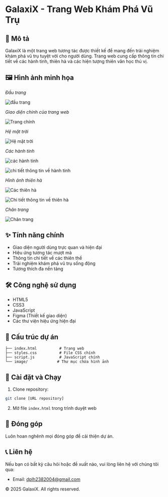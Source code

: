 # GalaxiX - Trang Web Khám Phá Vũ Trụ

## 📝 Mô tả
GalaxiX là một trang web tương tác được thiết kế để mang đến trải nghiệm khám phá vũ trụ tuyệt vời cho người dùng. Trang web cung cấp thông tin chi tiết về các hành tinh, thiên hà và các hiện tượng thiên văn học thú vị.

## 🖼️ Hình ảnh minh họa

*Đầu trang*

![đầu trang](https://github.com/user-attachments/assets/2ed6e728-2811-4d93-a4cf-1dcacf4e81c5)


*Giao diện chính của trang web*

![Trang chính](https://github.com/user-attachments/assets/b25c534a-2112-49d1-91a3-27d8be6d1f68)

*Hệ mặt trời*

![Hệ mặt trời](https://github.com/user-attachments/assets/d2654af1-6b99-4567-be21-c57860ac0ce0)

*Các hành tinh*

![các hành tinh](https://github.com/user-attachments/assets/37bb5aeb-0e32-4352-86ce-7f249a3b0637)

![chi tiết thông tin về hành tinh](https://github.com/user-attachments/assets/263e2944-e467-42bd-a40a-531a85c3dac6)

*Hình ảnh thiên hà*

![Các thiên hà](https://github.com/user-attachments/assets/dba1466f-588b-4e02-9a4d-cc003c686c8d)

![Chi tiết thông tin về thiên hà](https://github.com/user-attachments/assets/5f7f83c7-7dd7-4044-9f8f-b188c032cf8c)

*Chân trang*

![Chân trang](https://github.com/user-attachments/assets/c2737a19-a472-408f-99bd-55b3b8cb9a1b)

## ✨ Tính năng chính

- Giao diện người dùng trực quan và hiện đại
- Hiệu ứng tương tác mượt mà
- Thông tin chi tiết về các thiên thể
- Trải nghiệm khám phá vũ trụ sống động
- Tương thích đa nền tảng

## 🛠️ Công nghệ sử dụng

- HTML5
- CSS3
- JavaScript
- Figma (Thiết kế giao diện)
- Các thư viện hiệu ứng hiện đại

## 📁 Cấu trúc dự án

```
├── index.html          # Trang web
├── styles.css          # File CSS chính
├── script.js           # JavaScript chính
└── image/             # Thư mục chứa hình ảnh
```
## 🚀 Cài đặt và Chạy
1. Clone repository:
```bash
git clone [URL repository]
```
2. Mở file `index.html` trong trình duyệt web

## 🤝 Đóng góp
Luôn hoan nghênh mọi đóng góp để cải thiện dự án. 

## 📞 Liên hệ
Nếu bạn có bất kỳ câu hỏi hoặc đề xuất nào, vui lòng liên hệ với chúng tôi qua:
- Email: dplh2382004@gmail.com

© 2025 GalaxiX. All rights reserved.
